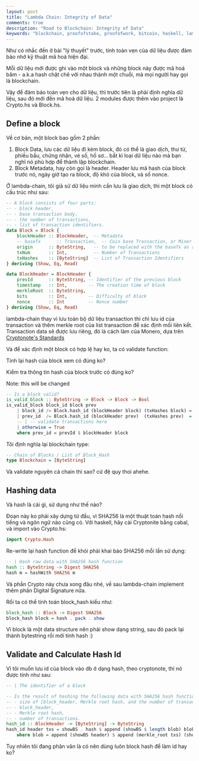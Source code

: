 ```yaml
---
layout: post
title: "Lambda Chain: Integrity of Data"
comments: true
description: "Road to Blockchain: Integrity of Data"
keywords: "blockchain, proofofstake, proofofwork, bitcoin, haskell, lambada"
---
```


Như có nhắc đến ở bài "lý thuyết" trước, tính toàn vẹn của dữ liệu được đảm bảo nhờ kỹ thuật mã hoá hiện đại.

Mỗi dữ liệu mới được ghi vào một block và những block này được mã hoá băm - a.k.a hash chặt chẽ với nhau thành một chuỗi, mà mọi người hay gọi là blockchain.

Vậy để đảm bảo toàn vẹn cho dữ liệu, thì trước tiên là phải định nghĩa dữ liệu, sau đó mới đến mã hoá dữ liệu. 2 modules được thêm vào project là Crypto.hs và Block.hs.

## Define a block

Về cơ bản, một block bao gồm 2 phần:

1. Block Data, lưu các dữ liệu đi kèm block, đó có thể là giao dịch, thư từ, phiếu bầu, chứng nhận, vé số, hồ sơ... bất kì loại dữ liệu nào mà bạn nghĩ nó phù hợp để thành lập blockchain.
2. Block Metadata, hay còn gọi là header. Header lưu mã hash của block trước nó, ngày giờ tạo ra block, độ khó của block, và số nonce.

Ở lambda-chain, tôi giả sử dữ liệu mình cần lưu là giao dịch, thì một block có cấu trúc như sau:

```haskell
-- A block consists of four parts:
-- - block header,
-- - base transaction body,
-- - the number of transactions,
-- - list of transaction identifiers.
data Block = Block {
    blockHeader :: BlockHeader,  -- Metadata
    -- baseTx      :: Transaction,  -- Coin base Transaction, or Miner Transaction
    origin      :: ByteString,   -- to be replaced with the baseTx as above
    txNum       :: Int,          -- Number of Transactions
    txHashes    :: [ByteString]  -- List of Transaction Identifiers
} deriving (Show, Eq, Read)

data BlockHeader = BlockHeader {
    prevId      :: ByteString, -- Identifier of the previous block
    timestamp   :: Int,        -- The creation time of block
    merkleRoot  :: ByteString,
    bits        :: Int,        -- Difficulty of block
    nonce       :: Int         -- Nonce number
} deriving (Show, Eq, Read)
```

lambda-chain thay vì lưu toàn bộ dữ liệu transaction thì chỉ lưu id của transaction và thêm merkle root của list transaction để xác định mối liên kết. Transaction data sẽ được lưu riêng, đó là cách làm của Monero, dựa trên [Cryptonote's Standards](https://cryptonote.org/standards/)

Và để xác định một block có hợp lệ hay ko, ta có validate function:

Tính lại hash của block xem có đúng ko?

Kiểm tra thông tin hash của block trước có đúng ko?

Note: this will be changed

```haskell
-- Is a block valid?
is_valid_block :: ByteString -> Block -> Block -> Bool
is_valid_block block_id block prev
    | block_id /= Block.hash_id (blockHeader block) (txHashes block) = False
    | prev_id  /= Block.hash_id (blockHeader prev)  (txHashes prev)  = False
    -- | -- validate transactions here
    | otherwise = True
    where prev_id = prevId $ blockHeader block
```

Tôi định nghĩa lại blockchain type:

```haskell
-- Chain of Blocks / List of Block_Hash
type Blockchain = [ByteString]
```
Và validate nguyên cả chain thì sao? cứ đệ quy thoi ahehe.

## Hashing data

Và hash là cái gì, sử dụng như thế nào?

Đoạn này ko phải xây dựng từ đầu, vì SHA256 là một thuật toán hash nổi tiếng và ngôn ngữ nào cũng có. Với haskell, hãy cài Cryptonite bằng cabal, và import vào Crypto.hs:

```haskell
import Crypto.Hash
```

Re-write lại hash function để khỏi phải khai báo SHA256 mỗi lần sử dụng:

```haskell
-- | Hash raw data with SHA256 hash function
hash :: ByteString -> Digest SHA256
hash m = hashWith SHA256 m
```

Và phần Crypto này chưa xong đâu nhé, về sau lambda-chain implement thêm phần Digital Signature nữa.

Rồi ta có thể tính toán block_hash kiểu như:

```haskell
block_hash :: Block -> Digest SHA256
block_hash block = hash . pack . show
```
Vì block là một data structure nên phải show dạng string, sau đó pack lại thành bytestring rồi mới tính hash :)

## Validate and Calculate Hash Id

Vì tôi muốn lưu id của block vào db ở dạng hash, theo cryptonote, thì nó được tính như sau:

```haskell
-- | The identifier of a block

-- Is the result of hashing the following data with SHA256 hash function:
-- - size of [block_header, Merkle root hash, and the number of transactions] in bytes,
-- - block_header,
-- - Merkle root hash,
-- - number of transactions.
hash_id :: BlockHeader -> [ByteString] -> ByteString
hash_id header txs = showBS . hash $ append (showBS $ length blob) blob
    where blob = append (showBS header) $ append (merkle_root txs) (showBS $ size txs)
```
Tuy nhiên tôi đang phân vân là có nên dùng luôn block hash để làm id hay ko?